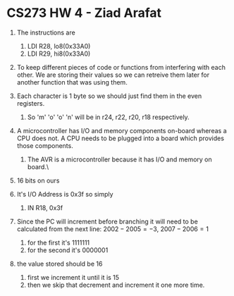 # CS273 HW 4 - Ziad Arafat

1. The instructions are
   1. LDI R28, lo8(0x33A0)
   2. LDI R29, hi8(0x33A0)


2. To keep different pieces of code or functions from interfering with each other. We are storing their values so we can retreive them later for another function that was using them. 
3. Each character is 1 byte so we should just find them in the even registers.


   1. So 'm' 'o' 'o' 'n' will be in r24, r22, r20, r18 respectively.
4. A microcontroller has I/O and memory components on-board whereas a CPU does not. A CPU needs to be plugged into a board which provides those components.
   1. The AVR is a microcontroller because it has I/O and memory on board.\

5. 16 bits on ours


6. It's I/O Address is 0x3f so simply
   1. IN R18, 0x3f


7. Since the PC will increment before branching it will need to be calculated from the next line: $2002 - 2005 = -3$, $2007 - 2006 = 1$
   1. for the first it's 1111111
   2. for the second it's 0000001

8. the value stored should be 16
   1. first we increment it until it is 15
   2. then we skip that decrement and increment it one more time. 